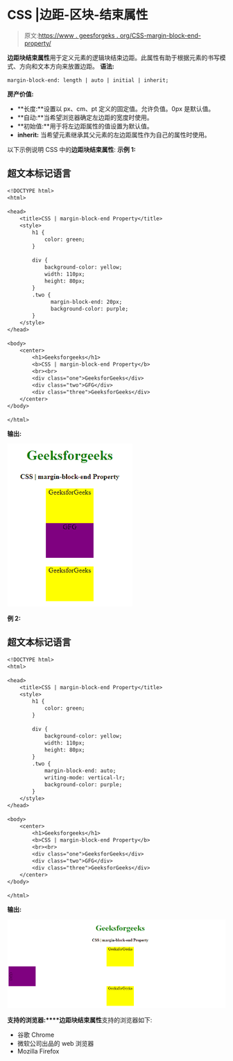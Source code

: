 # CSS |边距-区块-结束属性

> 原文:[https://www . geesforgeks . org/CSS-margin-block-end-property/](https://www.geeksforgeeks.org/css-margin-block-end-property/)

**边距块结束属性**用于定义元素的逻辑块结束边距。此属性有助于根据元素的书写模式、方向和文本方向来放置边距。
**语法:**

```
margin-block-end: length | auto | initial | inherit;
```

**房产价值:**

*   **长度:**设置以 px、cm、pt 定义的固定值。允许负值。0px 是默认值。
*   **自动:**当希望浏览器确定左边距的宽度时使用。
*   **初始值:**用于将左边距属性的值设置为默认值。
*   **inherit:** 当希望元素继承其父元素的左边距属性作为自己的属性时使用。

以下示例说明 CSS 中的**边距块结束属性**:
**示例 1:**

## 超文本标记语言

```
<!DOCTYPE html>
<html>

<head>
    <title>CSS | margin-block-end Property</title>
    <style>
        h1 {
            color: green;
        }

        div {
            background-color: yellow;
            width: 110px;
            height: 80px;
        }
        .two {
              margin-block-end: 20px;
              background-color: purple;
        }
    </style>
</head>

<body>
    <center>
        <h1>Geeksforgeeks</h1>
        <b>CSS | margin-block-end Property</b>
        <br><br>
        <div class="one">GeeksforGeeks</div>
        <div class="two">GFG</div>
        <div class="three">GeeksforGeeks</div>
    </center>
</body>

</html>
```

**输出:**

![](img/1a988eead9f74767469101f403721ea1.png)

**例 2:**

## 超文本标记语言

```
<!DOCTYPE html>
<html>

<head>
    <title>CSS | margin-block-end Property</title>
    <style>
        h1 {
            color: green;
        }

        div {
            background-color: yellow;
            width: 110px;
            height: 80px;
        }
        .two {
            margin-block-end: auto;
            writing-mode: vertical-lr;
            background-color: purple;
        }
    </style>
</head>

<body>
    <center>
        <h1>Geeksforgeeks</h1>
        <b>CSS | margin-block-end Property</b>
        <br><br>
        <div class="one">GeeksforGeeks</div>
        <div class="two">GFG</div>
        <div class="three">GeeksforGeeks</div>
    </center>
</body>

</html>
```

**输出:**

![](img/eee6f64c31c745f13b5a5a80540cc8a2.png)

**支持的浏览器:****边距块结束属性**支持的浏览器如下:

*   谷歌 Chrome
*   微软公司出品的 web 浏览器
*   Mozilla Firefox